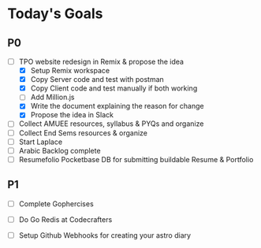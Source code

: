 # Today's Goals

## P0
- [ ] TPO website redesign in Remix & propose the idea
	- [x] Setup Remix workspace
	- [x] Copy Server code and test with postman
	- [x] Copy Client code and test manually if both working
	- [ ] Add Million.js
	- [x] Write the document explaining the reason for change
	- [x] Propose the idea in Slack
- [ ] Collect AMUEE resources, syllabus & PYQs and organize
- [ ] Collect End Sems resources & organize
- [ ] Start Laplace
- [ ] Arabic Backlog complete
- [ ] Resumefolio Pocketbase DB for submitting buildable Resume & Portfolio
## P1
- [ ] Complete Gophercises
- [ ] Do Go Redis at Codecrafters
- [ ] Setup Github Webhooks for creating your astro diary

